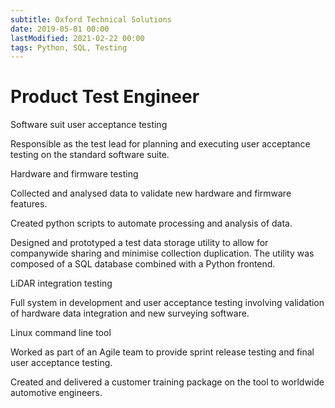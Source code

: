 ```yaml
---
subtitle: Oxford Technical Solutions
date: 2019-05-01 00:00
lastModified: 2021-02-22 00:00 
tags: Python, SQL, Testing
---
```


# Product Test Engineer

Software suit user acceptance testing

Responsible as the test lead for planning and executing user acceptance testing on the standard software suite.

Hardware and firmware testing

Collected and analysed data to validate new hardware and firmware features.

Created python scripts to automate processing and analysis of data.

Designed and prototyped a test data storage utility to allow for companywide sharing and minimise collection duplication. The utility was composed of a SQL database combined with a Python frontend.

LiDAR integration testing

Full system in development and user acceptance testing involving validation of hardware data integration and new surveying software.

Linux command line tool

Worked as part of an Agile team to provide sprint release testing and final user acceptance testing.

Created and delivered a customer training package on the tool to worldwide automotive engineers.
